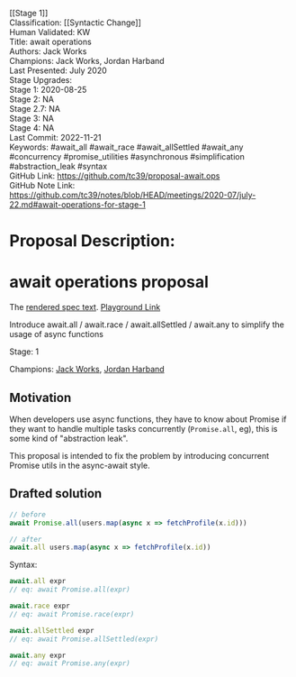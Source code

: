 [[Stage 1]]<br>Classification: [[Syntactic Change]]<br>Human Validated: KW<br>Title: await operations<br>Authors: Jack Works<br>Champions: Jack Works, Jordan Harband<br>Last Presented: July 2020<br>Stage Upgrades:<br>Stage 1: 2020-08-25  
Stage 2: NA  
Stage 2.7: NA  
Stage 3: NA  
Stage 4: NA<br>Last Commit: 2022-11-21<br>Keywords: #await_all #await_race #await_allSettled #await_any #concurrency #promise_utilities #asynchronous #simplification #abstraction_leak #syntax<br>GitHub Link: https://github.com/tc39/proposal-await.ops <br>GitHub Note Link: https://github.com/tc39/notes/blob/HEAD/meetings/2020-07/july-22.md#await-operations-for-stage-1
# Proposal Description:
# await operations proposal

The [rendered spec text](https://tc39.es/proposal-await.ops/). [Playground Link](https://www.staging-typescript.org/play?ts=4.0.0-pr-39224-4#code/IYZwngdgxgBAZgV2gFwJYHsIwB4AoCUMA3gFAzkzADuwqyAdMADZMwAMZF1tDATsFACmMANoAFXugC2qEIPq9BIdEwBug3AEZ8AXU7ludRiwDKg5MiaCAJqL0BfIA)

Introduce await.all / await.race / await.allSettled / await.any to simplify the usage of async functions

Stage: 1

Champions: [Jack Works](https://github.com/Jack-Works), [Jordan Harband](https://github.com/ljharb)

## Motivation

When developers use async functions, they have to know about Promise if they want to handle multiple tasks concurrently (`Promise.all`, eg), this is some kind of "abstraction leak".

This proposal is intended to fix the problem by introducing concurrent Promise utils in the async-await style.

## Drafted solution

```js
// before
await Promise.all(users.map(async x => fetchProfile(x.id)))

// after
await.all users.map(async x => fetchProfile(x.id))
```

Syntax:

```js
await.all expr
// eq: await Promise.all(expr)

await.race expr
// eq: await Promise.race(expr)

await.allSettled expr
// eq: await Promise.allSettled(expr)

await.any expr
// eq: await Promise.any(expr)
```
<br>